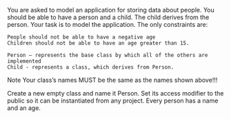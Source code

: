 You are asked to model an application for storing data about people. You should be able to have a person and a child. The child derives from the person. Your task is to model the application. The only constraints are:

	People should not be able to have a negative age
	Children should not be able to have an age greater than 15.

	Person – represents the base class by which all of the others are implemented
	Child - represents a class, which derives from Person.
	
Note
Your class’s names MUST be the same as the names shown above!!!

Create a new empty class and name it Person. Set its access modifier to the public so it can be instantiated from any project. Every person has a name and an age.
